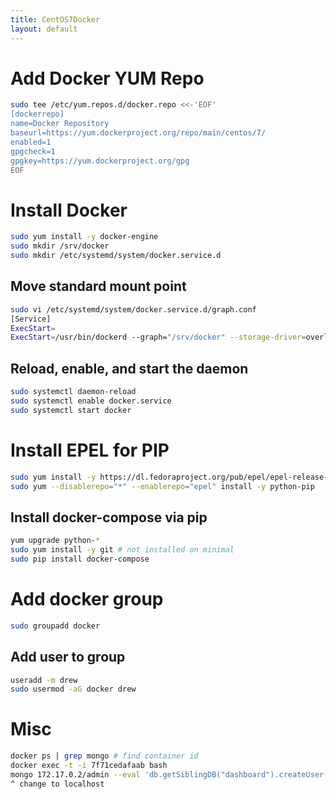 ```yaml
---
title: CentOS7Docker
layout: default
---
```


Add Docker YUM Repo
===================

``` bash
sudo tee /etc/yum.repos.d/docker.repo <<-'EOF'
[dockerrepo]
name=Docker Repository
baseurl=https://yum.dockerproject.org/repo/main/centos/7/
enabled=1
gpgcheck=1
gpgkey=https://yum.dockerproject.org/gpg
EOF
```

Install Docker
==============

``` bash
sudo yum install -y docker-engine
sudo mkdir /srv/docker
sudo mkdir /etc/systemd/system/docker.service.d
```

Move standard mount point
-------------------------

``` bash
sudo vi /etc/systemd/system/docker.service.d/graph.conf
[Service]
ExecStart=
ExecStart=/usr/bin/dockerd --graph="/srv/docker" --storage-driver=overlay
```

Reload, enable, and start the daemon
------------------------------------

``` bash
sudo systemctl daemon-reload
sudo systemctl enable docker.service
sudo systemctl start docker
```

Install EPEL for PIP
====================

``` bash
sudo yum install -y https://dl.fedoraproject.org/pub/epel/epel-release-latest-7.noarch.rpm
sudo yum --disablerepo="*" --enablerepo="epel" install -y python-pip
```

Install docker-compose via pip
------------------------------

``` bash
yum upgrade python-*
sudo yum install -y git # not installed on minimal
sudo pip install docker-compose
```

Add docker group
================

``` bash
sudo groupadd docker
```

Add user to group
-----------------

``` bash
useradd -m drew
sudo usermod -aG docker drew
```

Misc
====

``` bash
docker ps | grep mongo # find container id
docker exec -t -i 7f71cedafaab bash
mongo 172.17.0.2/admin --eval 'db.getSiblingDB("dashboard").createUser({user: "db", pwd: "dbpass", roles: [{role: "readWrite", db: "dashboard"}]})'
^ change to localhost
```
